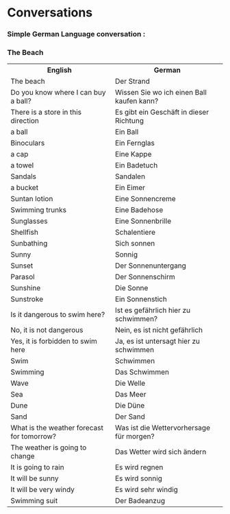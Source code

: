 # Conversations

### Simple German Language conversation :
### The Beach

<table>
	<tr>
        <th>English</th>
        <th>German</th>
    </tr>
    <tr>
        <td>The beach</td>
        <td>Der Strand</td>
    </tr>
    <tr>
        <td>Do you know where I can buy a ball?</td>
        <td>Wissen Sie wo ich einen Ball kaufen kann?</td>
    </tr>
    <tr>
        <td>There is a store in this direction</td>
        <td>Es gibt ein Geschäft in dieser Richtung</td>
    </tr>
    <tr>
        <td>a ball</td>
        <td>Ein Ball</td>
    </tr>
    <tr>
        <td>Binoculars</td>
        <td>Ein Fernglas</td>
    </tr>
    <tr>
        <td>a cap</td>
        <td>Eine Kappe</td>
    </tr>
    <tr>
        <td>a towel</td>
        <td>Ein Badetuch</td>
    </tr>
    <tr>
        <td>Sandals</td>
        <td>Sandalen</td>
    </tr>
    <tr>
        <td>a bucket</td>
        <td>Ein Eimer</td>
    </tr>
    <tr>
        <td>Suntan lotion</td>
        <td>Eine Sonnencreme</td>
    </tr>
    <tr>
        <td>Swimming trunks</td>
        <td>Eine Badehose</td>
    </tr>
    <tr>
        <td>Sunglasses</td>
        <td>Eine Sonnenbrille</td>
    </tr>
    <tr>
        <td>Shellfish</td>
        <td>Schalentiere</td>
    </tr>
    <tr>
        <td>Sunbathing</td>
        <td>Sich sonnen</td>
    </tr>
    <tr>
        <td>Sunny</td>
        <td>Sonnig</td>
    </tr>
    <tr>
        <td>Sunset</td>
        <td>Der Sonnenuntergang</td>
    </tr>
    <tr>
        <td>Parasol</td>
        <td>Der Sonnenschirm</td>
    </tr>
    <tr>
        <td>Sunshine</td>
        <td>Die Sonne</td>
    </tr>
    <tr>
        <td>Sunstroke</td>
        <td>Ein Sonnenstich</td>
    </tr>
    <tr>
        <td>Is it dangerous to swim here?</td>
        <td>Ist es gefährlich hier zu schwimmen?</td>
    </tr>
    <tr>
        <td>No, it is not dangerous</td>
        <td>Nein, es ist nicht gefährlich</td>
    </tr>
    <tr>
        <td>Yes, it is forbidden to swim here</td>
        <td>Ja, es ist untersagt hier zu schwimmen</td>
    </tr>
    <tr>
        <td>Swim</td>
        <td>Schwimmen</td>
    </tr>
    <tr>
        <td>Swimming</td>
        <td>Das Schwimmen</td>
    </tr>
    <tr>
        <td>Wave</td>
        <td>Die Welle</td>
    </tr>
    <tr>
        <td>Sea</td>
        <td>Das Meer</td>
    </tr>
    <tr>
        <td>Dune</td>
        <td>Die Düne</td>
    </tr>
    <tr>
        <td>Sand</td>
        <td>Der Sand</td>
    </tr>
    <tr>
        <td>What is the weather forecast for tomorrow?</td>
        <td>Was ist die Wettervorhersage für morgen?</td>
    </tr>
    <tr>
        <td>The weather is going to change</td>
        <td>Das Wetter wird sich ändern</td>
    </tr>
    <tr>
        <td>It is going to rain</td>
        <td>Es wird regnen</td>
    </tr>
    <tr>
        <td>It will be sunny</td>
        <td>Es wird sonnig</td>
    </tr>
    <tr>
        <td>It will be very windy</td>
        <td>Es wird sehr windig</td>
    </tr>
    <tr>
        <td>Swimming suit</td>
        <td>Der Badeanzug</td>
    </tr>
</table>

